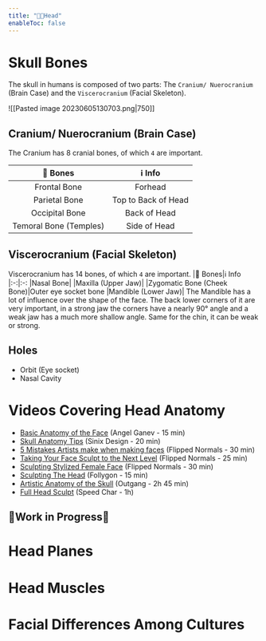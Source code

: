 ```yaml
---
title: "👩🏽Head"
enableToc: false
---
```



# Skull Bones

The skull in humans is composed of two parts: The `Cranium/ Nuerocranium` (Brain Case) and the `Viscerocranium` (Facial Skeleton).

![[Pasted image 20230605130703.png|750]]

## Cranium/ Nuerocranium (Brain Case)
The Cranium has 8 cranial bones, of which `4` are important.

|🦴 Bones|ℹ Info
|:-:|:-:
|Frontal Bone|Forhead
|Parietal Bone|Top to Back of Head
|Occipital Bone|Back of Head
|Temoral Bone (Temples)|Side of Head


## Viscerocranium (Facial Skeleton)
Viscerocranium has 14 bones, of which `4` are important.
|🦴 Bones|ℹ Info
|:-:|:-:
|Nasal Bone|
|Maxilla (Upper Jaw)|
|Zygomatic Bone (Cheek Bone)|Outer eye socket bone
|Mandible (Lower Jaw)| The Mandible has a lot of influence over the shape of the face. The back lower corners of it are very important, in a strong jaw the corners have a nearly 90° angle and a weak jaw has a much more shallow angle. Same for the chin, it can be weak or strong.

## Holes
- Orbit (Eye socket)
- Nasal Cavity


# Videos Covering Head Anatomy
- [Basic Anatomy of the Face](https://www.youtube.com/watch?v=9C31IyUW6Tg) (Angel Ganev - 15 min)
- [Skull Anatomy Tips](https://www.youtube.com/watch?v=MWwYjyIKrA8) (Sinix Design - 20 min)
- [5 Mistakes Artists make when making faces](https://www.youtube.com/watch?v=vIKxffo7YsU) (Flipped Normals - 30 min)
- [Taking Your Face Sculpt to the Next Level](https://www.youtube.com/watch?v=faQOm_rsFGE) (Flipped Normals - 25 min)
- [Sculpting Stylized Female Face](https://www.youtube.com/watch?v=Qk_Iy6Zly4Y) (Flipped Normals - 30 min)
- [Sculpting The Head](https://www.youtube.com/watch?v=Qk0CiHA5Vgs) (Follygon - 15 min)
- [Artistic Anatomy of the Skull](https://www.youtube.com/watch?v=JC0xWHbLZ6U) (Outgang - 2h 45 min)
- [Full Head Sculpt](https://www.youtube.com/watch?v=oY9XybQRxzQ) (Speed Char - 1h)


## 🚧Work in Progress🚧
# Head Planes

# Head Muscles

# Facial Differences Among Cultures


